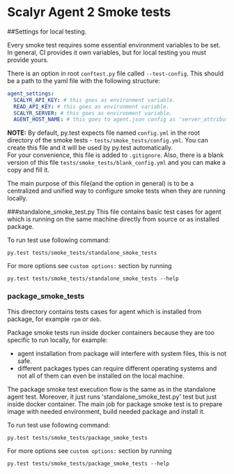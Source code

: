 Scalyr Agent 2 Smoke tests
=================================

##Settings for local testing.

Every smoke test requires some essential environment variables to be set.
In general, CI provides it own variables, but for local testing you must provide yours.

There is an option in root `conftest.py` file called `--test-config`.
This should be a path to the yaml file with the following structure:

```yaml
agent_settings:
  SCALYR_API_KEY: # this goes as environment variable.
  READ_API_KEY: # this goes as environment variable.
  SCALYR_SERVER: # this goes as environment variable.
  AGENT_HOST_NAME: # this goes to agent.json config as 'server_attributes.serverHost'
```

**NOTE:** By default, py.test expects file named `config.yml` in the root directory of the smoke tests - `tests/smoke_tests/config.yml`.
 You can create this file and it will be used by py.test automatically.\
For your convenience, this file is added to `.gitignore`.
 Also, there is a blank version of this file `tests/smoke_tests/blank_config.yml` and you can make a copy and fill it.

The main purpose of this file(and the option in general) is to be a centralized and unified way to configure smoke tests
when they are running locally.


###standalone_smoke_test.py
This file contains basic test cases for agent which is running on the same machine
directly from source or as installed package.


To run test use following command:
```
py.test tests/smoke_tests/standalone_smoke_tests
```

For more options see `custom options:` section by running

```
py.test tests/smoke_tests/standalone_smoke_tests --help
```

### package_smoke_tests
This directory contains tests cases for agent which is installed from package, for example `rpm` or `deb`.

Package smoke tests run inside docker containers because they are too specific to run locally, for example:
- agent installation from package will interfere with system files, this is not safe.
- different packages types can require different operating systems and not all of them can even be installed
on the local machine.

The package smoke test execution flow is the same as in the standalone agent test.
Moreover, it just runs 'standalone_smoke_test.py' test but just inside docker container.
The main job for package smoke test is to prepare image with needed environment, build needed package and install it.

To run test use following command:
```
py.test tests/smoke_tests/package_smoke_tests
```

For more options see `custom options:` section by running

```
py.test tests/smoke_tests/package_smoke_tests --help
```
